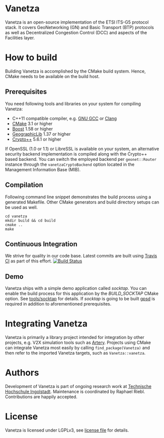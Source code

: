 # Vanetza

Vanetza is an open-source implementation of the ETSI ITS-G5 protocol stack.
It covers GeoNetworking (GN) and Basic Transport (BTP) protocols as well as Decentralized Congestion Control (DCC) and aspects of the Facilities layer.

# How to build

Building Vanetza is accomplished by the CMake build system. Hence, CMake needs to be available on the build host.

## Prerequisites

You need following tools and libraries on your system for compiling Vanetza:

* C++11 compatible compiler, e.g. [GNU GCC](https://gcc.gnu.org) or [Clang](http://clang.llvm.org)
* [CMake](https://cmake.org) 3.1 or higher
* [Boost](https://www.boost.org) 1.58 or higher
* [GeographicLib](http://geographiclib.sourceforge.net) 1.37 or higher
* [Crypto++](https://www.cryptopp.com) 5.6.1 or higher

If OpenSSL (1.0 or 1.1) or LibreSSL is available on your system, an alternative security backend implementation is compiled along with the Crypto++ based backend.
You can switch the employed backend per `geonet::Router` instance through the `vanetzaCryptoBackend` option located in the Management Information Base (MIB).

## Compilation

Following command line snippet demonstrates the build process using a generated Makefile.
Other CMake generators and build directory setups can be used as well.

    cd vanetza
    mkdir build && cd build
    cmake ..
    make

## Continuous Integration

We strive for quality in our code base. Latest commits are built using [Travis CI](https://travis-ci.org) as part of this effort.
[![Build Status](https://travis-ci.org/riebl/vanetza.svg?branch=master)](https://travis-ci.org/riebl/vanetza)

## Demo

Vanetza ships with a simple demo application called *socktap*.
You can enable the build process for this application by the *BUILD_SOCKTAP* CMake option.
See [tools/socktap](tools/socktap/README.md) for details.
If *socktap* is going to be built [gpsd](http://catb.org/gpsd) is required in addition to aforementioned prerequisites.

# Integrating Vanetza

Vanetza is primarily a library project intended for integration by other projects, e.g. V2X simulation tools such as [Artery](https://github.com/riebl/artery).
Projects using CMake can integrate Vanetza most easily by calling `find_package(Vanetza)` and then refer to the imported Vanetza targets, such as `Vanetza::vanetza`.

# Authors

Development of Vanetza is part of ongoing research work at [Technische Hochschule Ingolstadt](https://www.thi.de/forschung/carissma/labore/car2x-testlabor/).
Maintenance is coordinated by Raphael Riebl. Contributions are happily accepted.

# License

Vanetza is licensed under LGPLv3, see [license file](LICENSE.md) for details.
